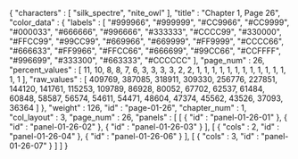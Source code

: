 {
  "characters" : [
    "silk_spectre",
    "nite_owl"
  ],
  "title" : "Chapter 1, Page 26",
  "color_data" : {
    "labels" : [
      "#999966",
      "#999999",
      "#CC9966",
      "#CC9999",
      "#000033",
      "#666666",
      "#996666",
      "#333333",
      "#CCCC99",
      "#330000",
      "#FFCC99",
      "#99CC99",
      "#669966",
      "#669999",
      "#FF9999",
      "#CCCC66",
      "#666633",
      "#FF9966",
      "#FFCC66",
      "#666699",
      "#99CC66",
      "#CCFFFF",
      "#996699",
      "#333300",
      "#663333",
      "#CCCCCC"
    ],
    "page_num" : 26,
    "percent_values" : [
      11,
      10,
      8,
      8,
      7,
      6,
      3,
      3,
      3,
      3,
      2,
      2,
      1,
      1,
      1,
      1,
      1,
      1,
      1,
      1,
      1,
      1,
      1,
      1,
      1,
      1
    ],
    "raw_values" : [
      409769,
      387085,
      318911,
      309330,
      256776,
      227851,
      144120,
      141761,
      115253,
      109789,
      86928,
      80052,
      67702,
      62537,
      61484,
      60848,
      58587,
      56574,
      54611,
      54471,
      48604,
      47374,
      45562,
      43526,
      37093,
      36364
    ]
  },
  "weight" : 126,
  "id" : "page-01-26",
  "chapter_num" : 1,
  "col_layout" : 3,
  "page_num" : 26,
  "panels" : [
    [
      {
        "id" : "panel-01-26-01"
      },
      {
        "id" : "panel-01-26-02"
      },
      {
        "id" : "panel-01-26-03"
      }
    ],
    [
      {
        "cols" : 2,
        "id" : "panel-01-26-04"
      },
      {
        "id" : "panel-01-26-06"
      }
    ],
    [
      {
        "cols" : 3,
        "id" : "panel-01-26-07"
      }
    ]
  ]
}
